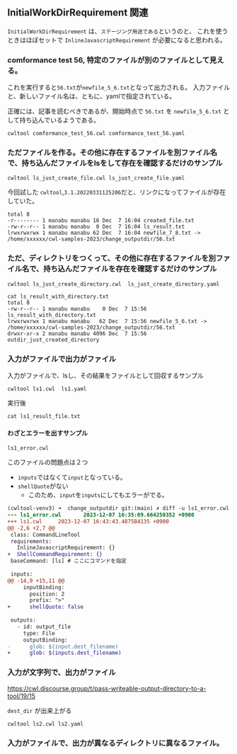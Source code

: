 ## InitialWorkDirRequirement 関連

`InitialWorkDirRequirement`
は、`ステージング用途である`というのと、
これを使うときはほぼセットで
`InlineJavascriptRequirement` が必要になると思われる。

### comformance test 56, 特定のファイルが別のファイルとして見える。

これを実行すると`56.txt`が`newfile_5_6.txt`となって出力される。
入力ファイルと、新しいファイル名は、ともに、yamlで指定されている。

正確には、記事を読むべきであるが、開始時点で `56.txt` を `newfile_5_6.txt` として持ち込んでいるようである。

```
cwltool comformance_test_56.cwl comformance_test_56.yaml
```

### ただファイルを作る。その他に存在するファイルを別ファイル名で、持ち込んだファイルをlsをして存在を確認するだけのサンプル

```
cwltool ls_just_create_file.cwl ls_just_create_file.yaml
```

今回試した `cwltool`,`3.1.20220331125206`だと、リンクになってファイルが存在していた。

```
total 8
-r-------- 1 manabu manabu 16 Dec  7 16:04 created_file.txt
-rw-r--r-- 1 manabu manabu  0 Dec  7 16:04 ls_result.txt
lrwxrwxrwx 1 manabu manabu 62 Dec  7 16:04 newfile_7_8.txt -> /home/xxxxxx/cwl-samples-2023/change_outputdir/56.txt
```

### ただ、ディレクトリをつくって、その他に存在するファイルを別ファイル名で、持ち込んだファイルを存在を確認するだけのサンプル

```
cwltool ls_just_create_directory.cwl  ls_just_create_directory.yaml
```

```
cat ls_result_with_directory.txt
total 8
-rw-r--r-- 1 manabu manabu    0 Dec  7 15:56 ls_result_with_directory.txt
lrwxrwxrwx 1 manabu manabu   62 Dec  7 15:56 newfile_5_6.txt -> /home/xxxxxx/cwl-samples-2023/change_outputdir/56.txt
drwxr-xr-x 2 manabu manabu 4096 Dec  7 15:56 outdir_just_created_directory
```

### 入力がファイルで出力がファイル

入力がファイルで、lsし、その結果をファイルとして回収するサンプル

```
cwltool ls1.cwl  ls1.yaml
```

実行後

```
cat ls1_result_file.txt
```


#### わざとエラーを出すサンプル

`ls1_error.cwl`

このファイルの問題点は２つ


- `inputs`ではなくて`input`となっている。
- `shellQuote`がない
  - このため、`input`を`inputs`にしてもエラーがでる。


```diff
(cwltool-venv3) ➜  change_outputdir git:(main) ✗ diff -u ls1_error.cwl ls1.cwl 
--- ls1_error.cwl       2023-12-07 16:35:09.664250352 +0900
+++ ls1.cwl     2023-12-07 16:43:43.487584135 +0900
@@ -2,6 +2,7 @@
 class: CommandLineTool
 requirements:
   InlineJavascriptRequirement: {}
+  ShellCommandRequirement: {}
 baseCommand: [ls] # ここにコマンドを指定
 
 inputs:
@@ -14,9 +15,11 @@
     inputBinding:
       position: 2
       prefix: ">"
+      shellQuote: false
 
 outputs:
   - id: output_file
     type: File
     outputBinding:
-      glob: $(input.dest_filename)
+      glob: $(inputs.dest_filename)
```

### 入力が文字列で、出力がファイル

https://cwl.discourse.group/t/pass-writeable-output-directory-to-a-tool/19/15

`dest_dir` が出来上がる

```
cwltool ls2.cwl ls2.yaml
```

### 入力がファイルで、出力が異なるディレクトリに異なるファイル。